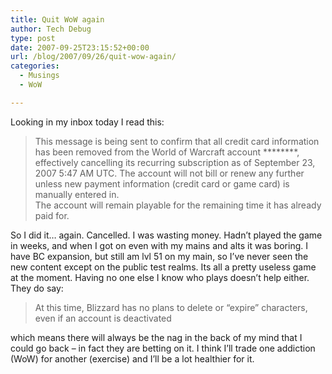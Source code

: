 ```yaml
---
title: Quit WoW again
author: Tech Debug
type: post
date: 2007-09-25T23:15:52+00:00
url: /blog/2007/09/26/quit-wow-again/
categories:
  - Musings
  - WoW

---
```

Looking in my inbox today I read this:

> This message is being sent to confirm that all credit card information has been removed from the World of Warcraft account \***\*****, effectively cancelling its recurring subscription as of September 23, 2007 5:47 AM UTC. The account will not bill or renew any further unless new payment information (credit card or game card) is manually entered in.  
> The account will remain playable for the remaining time it has already paid for.

So I did it&#8230; again. Cancelled. I was wasting money. Hadn&#8217;t played the game in weeks, and when I got on even with my mains and alts it was boring. I have BC expansion, but still am lvl 51 on my main, so I&#8217;ve never seen the new content except on the public test realms. Its all a pretty useless game at the moment. Having no one else I know who plays doesn&#8217;t help either.  
They do say:

> At this time, Blizzard has no plans to delete or &#8220;expire&#8221; characters, even if an account is deactivated

which means there will always be the nag in the back of my mind that I could go back &#8211; in fact they are betting on it. I think I&#8217;ll trade one addiction (WoW) for another (exercise) and I&#8217;ll be a lot healthier for it.